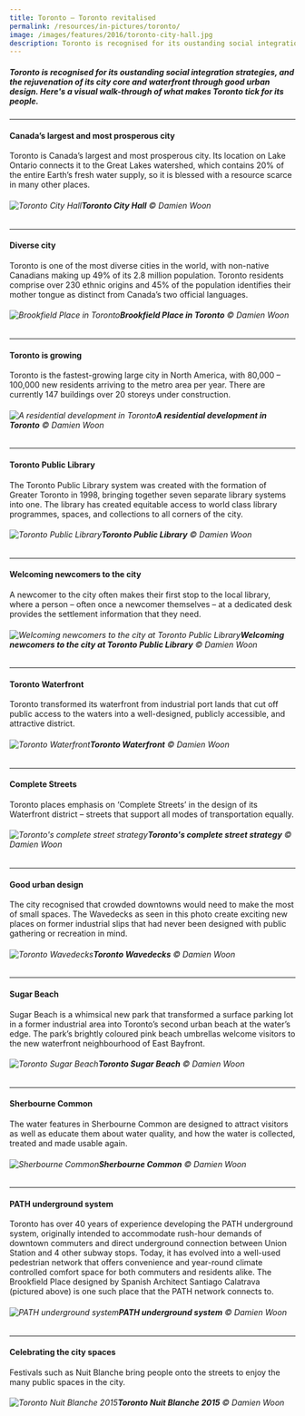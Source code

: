 ```yaml
---
title: Toronto — Toronto revitalised
permalink: /resources/in-pictures/toronto/
image: /images/features/2016/toronto-city-hall.jpg
description: Toronto is recognised for its oustanding social integration strategies, and the rejuvenation of its city core and waterfront through good urban design. Here's a visual walk-through of what makes Toronto tick for its people.
---
```


##### Toronto is recognised for its oustanding social integration strategies, and the rejuvenation of its city core and waterfront through good urban design. Here's a visual walk-through of what makes Toronto tick for its people.

---

#### **Canada’s largest and most prosperous city**

Toronto is Canada’s largest and most prosperous city. Its location on Lake Ontario connects it to the Great Lakes watershed, which contains 20% of the entire Earth’s fresh water supply, so it is blessed with a resource scarce in many other places.

###### ![Toronto City Hall](/images/features/2016/toronto-city-hall.jpg/)**Toronto City Hall** © Damien Woon

---

#### **Diverse city**

Toronto is one of the most diverse cities in the world, with non-native Canadians making up 49% of its 2.8 million population. Toronto residents comprise over 230 ethnic origins and 45% of the population identifies their mother tongue as distinct from Canada’s two official languages.

###### ![Brookfield Place in Toronto](/images/features/2016/toronto-santiago.jpg/)**Brookfield Place in Toronto** © Damien Woon

---

#### **Toronto is growing**

Toronto is the fastest-growing large city in North America, with 80,000 – 100,000 new residents arriving to the metro area per year. There are currently 147 buildings over 20 storeys under construction.

###### ![A residential development in Toronto](/images/features/2016/toronto-residential.jpg/)**A residential development in Toronto** © Damien Woon
---

#### **Toronto Public Library**

The Toronto Public Library system was created with the formation of Greater Toronto in 1998, bringing together seven separate library systems into one. The library has created equitable access to world class library programmes, spaces, and collections to all corners of the city.

###### ![Toronto Public Library](/images/features/2016/toronto-public-library.jpg/)**Toronto Public Library** © Damien Woon

---

#### **Welcoming newcomers to the city**

A newcomer to the city often makes their first stop to the local library, where a person – often once a newcomer themselves – at a dedicated desk provides the settlement information that they need.

###### ![Welcoming newcomers to the city at Toronto Public Library](/images/features/2016/toronto-newcomers.jpg/)**Welcoming newcomers to the city at Toronto Public Library** © Damien Woon

---

#### **Toronto Waterfront**

Toronto transformed its waterfront from industrial port lands that cut off public access to the waters into a well-designed, publicly accessible, and attractive district.

###### ![Toronto Waterfront](/images/features/2016/toronto-waterfront.jpg/)**Toronto Waterfront** © Damien Woon

---

#### **Complete Streets**

Toronto places emphasis on ‘Complete Streets’ in the design of its Waterfront district – streets that support all modes of transportation equally.

###### ![Toronto's complete street strategy](/images/features/2016/toronto-complete-street.jpg/)**Toronto's complete street strategy** © Damien Woon

---

#### **Good urban design**

The city recognised that crowded downtowns would need to make the most of small spaces. The Wavedecks as seen in this photo create exciting new places on former industrial slips that had never been designed with public gathering or recreation in mind.

###### ![Toronto Wavedecks](/images/features/2016/toronto-wavedeck2.jpg/)**Toronto Wavedecks** © Damien Woon

---

#### **Sugar Beach**

Sugar Beach is a whimsical new park that transformed a surface parking lot in a former industrial area into Toronto’s second urban beach at the water’s edge. The park’s brightly coloured pink beach umbrellas welcome visitors to the new waterfront neighbourhood of East Bayfront.

###### ![Toronto Sugar Beach](/images/features/2016/toronto-sugar-beach.jpg/)**Toronto Sugar Beach** © Damien Woon

---

#### **Sherbourne Common**

The water features in Sherbourne Common are designed to attract visitors as well as educate them about water quality, and how the water is collected, treated and made usable again.

###### ![Sherbourne Common](/images/features/2016/toronto-sherbourne-common.jpg/)**Sherbourne Common** © Damien Woon

---

#### **PATH underground system**

Toronto has over 40 years of experience developing the PATH underground system, originally intended to accommodate rush-hour demands of downtown commuters and direct underground connection between Union Station and 4 other subway stops. Today, it has evolved into a well-used pedestrian network that offers convenience and year-round climate controlled comfort space for both commuters and residents alike. The Brookfield Place designed by Spanish Architect Santiago Calatrava (pictured above) is one such place that the PATH network connects to.

###### ![PATH underground system](/images/features/2016/toronto-path.jpg/)**PATH underground system** © Damien Woon

---

#### **Celebrating the city spaces**

Festivals such as Nuit Blanche bring people onto the streets to enjoy the many public spaces in the city.

###### ![Toronto Nuit Blanche 2015](/images/features/2016/toronto-nuit-blanche.jpg/)**Toronto Nuit Blanche 2015** © Damien Woon
